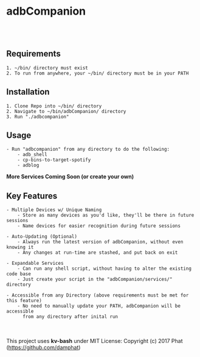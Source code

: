 # adbCompanion
<br><br>

## Requirements
	1. ~/bin/ directory must exist
	2. To run from anywhere, your ~/bin/ directory must be in your PATH

## Installation
	1. Clone Repo into ~/bin/ directory
	2. Navigate to ~/bin/adbCompanion/ directory
	3. Run "./adbcompanion"
	
## Usage
	- Run "adbcompanion" from any directory to do the following:
	    - adb_shell
	    - cp-bins-to-target-spotify
	    - adblog

**More Services Coming Soon (or create your own)**
	    
## Key Features
	- Multiple Devices w/ Unique Naming
	    - Store as many devices as you'd like, they'll be there in future sessions
	    - Name devices for easier recognition during future sessions
	    
	- Auto-Updating (Optional)
	    - Always run the latest version of adbCompanion, without even knowing it
	    - Any changes at run-time are stashed, and put back on exit
	    
	- Expandable Services
	    - Can run any shell script, without having to alter the existing code base
	    - Just create your script in the "adbCompanion/services/" directory
	    
	- Accessible from any Directory (above requirements must be met for this feature)
	    - No need to manually update your PATH, adbCompanion will be accessible 
	      from any directory after inital run  

<br><br>
This project uses **kv-bash** under MIT License: Copyright (c) 2017 Phat (https://github.com/damphat)
